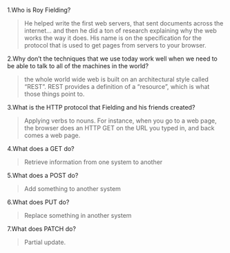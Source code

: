 1.Who is Roy Fielding?

  >He helped write the first web servers, that sent documents across the internet… and then he did a ton of research explaining why the web works the way it does. His name is on the specification for the protocol that is used to get pages from servers to your browser.

2.Why don’t the techniques that we use today work well when we need to be able to talk to all of the machines in the world?

  >the whole world wide web is built on an architectural style called “REST”. REST provides a definition of a “resource”, which is what those things point to.

3.What is the HTTP protocol that Fielding and his friends created?
   
   >Applying verbs to nouns. For instance, when you go to a web page, the browser does an HTTP GET on the URL you typed in, and back comes a web page.

4.What does a GET do?

   >Retrieve information from one system to another

5.What does a POST do?

  > Add something to another system

6.What does PUT do?

  >Replace something in another system

7.What does PATCH do?
  >Partial update.